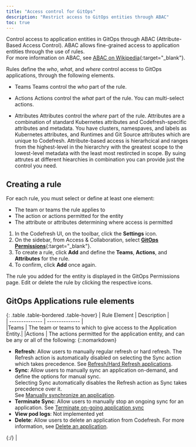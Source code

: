 ```yaml
---
title: "Access control for GitOps"
description: "Restrict access to GitOps entities through ABAC"
toc: true
---
```


Control access to application entities in GitOps through ABAC (Attribute-Based Access Control). ABAC allows fine-grained access to application entities through the use of rules.  
For more information on ABAC, see [ABAC on Wikipedia](https://en.wikipedia.org/wiki/Attribute-based_access_control){:target="\_blank"}. 


Rules define the *who*, *what*, and *where*  control access to GitOps applications, through the following elements. 
* Teams
  Teams control the _who_ part of the rule. 

* Actions
  Actions control the  _what_ part of the rule. You can multi-select actions. 

* Attributes
  Attributes control the _where_ part of the rule. Attributes are a combination of standard Kubernetes attributes and Codefresh-specific attributes and metadata. You have clusters, namespaves, and labels as Kubernetes attributes, and Runtimes and Git Source attributes which are unique to Codefresh.
  Attribute-based access is hierarhcical and ranges from the highest-level in the hierarchry with the greatest scope to the lowest-level metadata with the least most restircted in scope.
  By suing attrutes at different hiearchies in combination you can provide just the control you need.



## Creating a rule
For each rule, you must select or define at least one element:
* The team or teams the rule applies to 
* The action or actions permitted for the entity
* The attribute or attributes determining where access is permitted

1. In the Codefresh UI, on the toolbar, click the **Settings** icon.
1. On the sidebar, from Access & Collaboration, select [**GitOps Permissions**](https://g.codefresh.io/account-admin/permissions/teams){:target="\_blank"}.
1. To create a rule, click **Add** and define the **Teams**, **Actions**, and **Attributes** for the rule.
1. To confirm, click **Add** once again. 

The rule you added for the entity is displayed in the GitOps Permissions page. Edit or delete the rule by clicking the respective icons.

## GitOps Applications rule elements

{: .table .table-bordered .table-hover}
| Rule Element              | Description            |  
| --------------         | --------------           |  
|Teams                   | The team or teams to which to give access to the Application Entity.|
|Actions                 | The actions permitted for the application entity, and can be any or all of the following: {::nomarkdown} <ul><li><b>Refresh</b>: Allow users to manually regular refresh or hard refresh. The Refresh action is automatically disabled on selecting the Sync action which takes precedence. See [Refresh/Hard Refresh applications]({{site.baseurl}}/ddocs/deployments/gitops/manage-application/#refreshhard-refresh-applications).</li><li><b>Sync</b>: Allow users to manually sync an application on-demand, and define the options for manual sync.<br>Selecting Sync automatically disables the Refresh action as Sync takes precedence over it. <br> See [Manually synchronize an application]({{site.baseurl}}/docs/deployments/gitops/manage-application/#manually-synchronize-an-application).</li><li><b>Terminate Sync</b>: Allow users to manually stop an ongoing sync for an application. See [Terminate on-going application sync]({{site.baseurl}}/docs/deployments/gitops/manage-application/#terminate-on-going-application-sync)</li><li><b>View pod logs</b>: Not implemented yet</li><li><b>Delete</b>: Allow users to delete an application from Codefresh. For more information, see [Delete an application]({{site.baseurl}}/docs/deployments/gitops/manage-application/#delete-an-application).</li></ul>{:/} |
 


